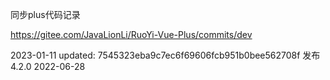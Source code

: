 同步plus代码记录

https://gitee.com/JavaLionLi/RuoYi-Vue-Plus/commits/dev

2023-01-11
updated: 7545323eba9c7ec6f69606fcb951b0bee562708f 发布 4.2.0 2022-06-28